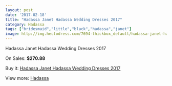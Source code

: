 ```yaml
---
layout: post
date: '2017-02-18'
title: "Hadassa Janet Hadassa Wedding Dresses 2017"
category: Hadassa
tags: ["bridesmaid","little","black","hadassa","janet"]
image: http://img.hectodress.com/7694-thickbox_default/hadassa-janet-hadassa-wedding-dresses-2013.jpg
---
```

Hadassa Janet Hadassa Wedding Dresses 2017

On Sales: **$270.88**
<a href="https://www.hectodress.com/hadassa/3817-hadassa-janet-hadassa-wedding-dresses-2013.html"><amp-img layout="responsive" width="600" height="600" src="//img.hectodress.com/7694-thickbox_default/hadassa-janet-hadassa-wedding-dresses-2013.jpg" alt="Hadassa Janet Hadassa Wedding Dresses 2017 0" /></a>
<a href="https://www.hectodress.com/hadassa/3817-hadassa-janet-hadassa-wedding-dresses-2013.html"><amp-img layout="responsive" width="600" height="600" src="//img.hectodress.com/7696-thickbox_default/hadassa-janet-hadassa-wedding-dresses-2013.jpg" alt="Hadassa Janet Hadassa Wedding Dresses 2017 1" /></a>
<a href="https://www.hectodress.com/hadassa/3817-hadassa-janet-hadassa-wedding-dresses-2013.html"><amp-img layout="responsive" width="600" height="600" src="//img.hectodress.com/7695-thickbox_default/hadassa-janet-hadassa-wedding-dresses-2013.jpg" alt="Hadassa Janet Hadassa Wedding Dresses 2017 2" /></a>

Buy it: [Hadassa Janet Hadassa Wedding Dresses 2017](https://www.hectodress.com/hadassa/3817-hadassa-janet-hadassa-wedding-dresses-2013.html "Hadassa Janet Hadassa Wedding Dresses 2017")

View more: [Hadassa](https://www.hectodress.com/67-hadassa "Hadassa")